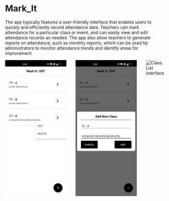 # Mark_It 
The app typically features a user-friendly interface that enables users to quickly and efficiently record attendance data. Teachers can mark attendance for 
a particular class or event, and can easily view and edit attendance records as needed. The app also allow teachers to generate reports on attendance, such as 
monthly reports, which can be used by administrators to monitor attendance trends and identify areas for improvement 

<div style="display: flex; gap: 30px;">
  <img src="https://github.com/shaiilesh/Mark_It/raw/master/Class_item.jpg" alt="Class Item" width="200">
  <img src="https://github.com/shaiilesh/Mark_It/raw/master/Add%20Class.jpg" alt="Class List interface" width="200">
  <img src="https://github.com/shaiilesh/Mark_It/raw/master/Add%20Student.jpg" alt="Class List interface" width="200">
</div>







 
